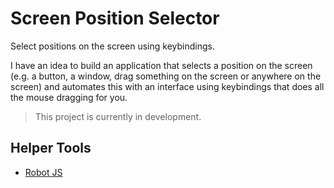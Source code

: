 # Screen Position Selector

Select positions on the screen using keybindings.

I have an idea to build an application that selects a position on the screen (e.g. a button, a window, drag something on the screen or anywhere on the screen) and automates this with an interface using keybindings that does all the mouse dragging for you.

> This project is currently in development.

## Helper Tools

- [Robot JS](https://robotjs.io)